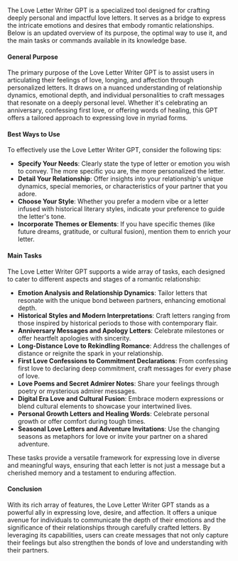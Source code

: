 
The Love Letter Writer GPT is a specialized tool designed for crafting deeply personal and impactful love letters. It serves as a bridge to express the intricate emotions and desires that embody romantic relationships. Below is an updated overview of its purpose, the optimal way to use it, and the main tasks or commands available in its knowledge base.

#### General Purpose

The primary purpose of the Love Letter Writer GPT is to assist users in articulating their feelings of love, longing, and affection through personalized letters. It draws on a nuanced understanding of relationship dynamics, emotional depth, and individual personalities to craft messages that resonate on a deeply personal level. Whether it's celebrating an anniversary, confessing first love, or offering words of healing, this GPT offers a tailored approach to expressing love in myriad forms.

#### Best Ways to Use

To effectively use the Love Letter Writer GPT, consider the following tips:

- **Specify Your Needs**: Clearly state the type of letter or emotion you wish to convey. The more specific you are, the more personalized the letter.
- **Detail Your Relationship**: Offer insights into your relationship's unique dynamics, special memories, or characteristics of your partner that you adore.
- **Choose Your Style**: Whether you prefer a modern vibe or a letter infused with historical literary styles, indicate your preference to guide the letter's tone.
- **Incorporate Themes or Elements**: If you have specific themes (like future dreams, gratitude, or cultural fusion), mention them to enrich your letter.

#### Main Tasks

The Love Letter Writer GPT supports a wide array of tasks, each designed to cater to different aspects and stages of a romantic relationship:

- **Emotion Analysis and Relationship Dynamics**: Tailor letters that resonate with the unique bond between partners, enhancing emotional depth.
- **Historical Styles and Modern Interpretations**: Craft letters ranging from those inspired by historical periods to those with contemporary flair.
- **Anniversary Messages and Apology Letters**: Celebrate milestones or offer heartfelt apologies with sincerity.
- **Long-Distance Love to Rekindling Romance**: Address the challenges of distance or reignite the spark in your relationship.
- **First Love Confessions to Commitment Declarations**: From confessing first love to declaring deep commitment, craft messages for every phase of love.
- **Love Poems and Secret Admirer Notes**: Share your feelings through poetry or mysterious admirer messages.
- **Digital Era Love and Cultural Fusion**: Embrace modern expressions or blend cultural elements to showcase your intertwined lives.
- **Personal Growth Letters and Healing Words**: Celebrate personal growth or offer comfort during tough times.
- **Seasonal Love Letters and Adventure Invitations**: Use the changing seasons as metaphors for love or invite your partner on a shared adventure.

These tasks provide a versatile framework for expressing love in diverse and meaningful ways, ensuring that each letter is not just a message but a cherished memory and a testament to enduring affection.

#### Conclusion

With its rich array of features, the Love Letter Writer GPT stands as a powerful ally in expressing love, desire, and affection. It offers a unique avenue for individuals to communicate the depth of their emotions and the significance of their relationships through carefully crafted letters. By leveraging its capabilities, users can create messages that not only capture their feelings but also strengthen the bonds of love and understanding with their partners.